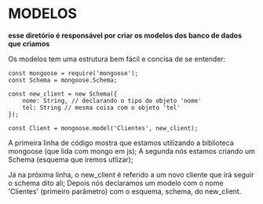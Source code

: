 # MODELOS

__esse diretório é responsável por criar os modelos dos banco de dados que criamos__

Os modelos tem uma estrutura bem fácil e concisa de se entender: 

    const mongoose = require('mongoose');
    const Schema = mongoose.Schema;
  
    const new_client = new Schema({
        nome: String, // declarando o tipo do objeto 'nome'
        tel: String // mesma coisa com o objeto 'tel'
    });
    
    const Client = mongoose.model('Clientes', new_client);

A primeira linha de código mostra que estamos utilizando a biblioteca mongoose (que lida com mongo em js);
A segunda nós estamos criando um Schema (esquema que iremos utlizar);

Já na próxima linha, o new_client é referido a um novo cliente que irá seguir o schema dito ali;
Depois nós declaramos um modelo com o nome 'Clientes' (primeiro parâmetro) com o esquema, schema, do new_client.
